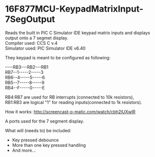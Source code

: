 # 16F877MCU-KeypadMatrixInput-7SegOutput
Reads the built in PIC C Simulator IDE keypad matrix inputs and displays output onto a 7 segmet display.<br />
Compiler used: CCS C v.4<br />
Simulator used: PIC Simulator IDE v6.40<br />

They keypad is meant to be configured as following:

----RB3---RB2---RB1<br />
RB7--1-----2-----3<br />
RB6--4-----5-----6<br />
RB5--7-----8-----9<br />
RB4--F-----0-----E<br />

RB4:RB7 are used for RB interrupts (connected to 10k resistors),<br />
RB1:RB3 are logical "1" for reading inputs(connected to 1k resistors).<br />

How it works: http://screencast-o-matic.com/watch/cbh2lUXwlR

A ports used for the 7 segment display.

What will (needs to) be included:

- Key pressed debounce
- More than one key pressed handling
- And more...
